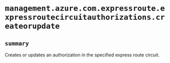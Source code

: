 # `management.azure.com.expressroute.expressroutecircuitauthorizations.createorupdate`

## `summary`
Creates or updates an authorization in the specified express route circuit.


